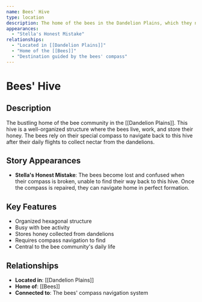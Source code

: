```yaml
---
name: Bees' Hive
type: location
description: The home of the bees in the Dandelion Plains, which they navigate to using their special compass
appearances:
  - "Stella's Honest Mistake"
relationships:
  - "Located in [[Dandelion Plains]]"
  - "Home of the [[Bees]]"
  - "Destination guided by the bees' compass"
---
```


# Bees' Hive

## Description
The bustling home of the bee community in the [[Dandelion Plains]]. This hive is a well-organized structure where the bees live, work, and store their honey. The bees rely on their special compass to navigate back to this hive after their daily flights to collect nectar from the dandelions.

## Story Appearances
- **Stella's Honest Mistake**: The bees become lost and confused when their compass is broken, unable to find their way back to this hive. Once the compass is repaired, they can navigate home in perfect formation.

## Key Features
- Organized hexagonal structure
- Busy with bee activity
- Stores honey collected from dandelions
- Requires compass navigation to find
- Central to the bee community's daily life

## Relationships
- **Located in**: [[Dandelion Plains]]
- **Home of**: [[Bees]]
- **Connected to**: The bees' compass navigation system
